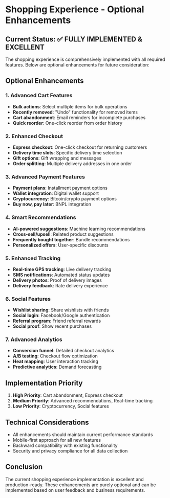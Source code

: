 # Shopping Experience - Optional Enhancements

## Current Status: ✅ FULLY IMPLEMENTED & EXCELLENT

The shopping experience is comprehensively implemented with all required features. Below are optional enhancements for future consideration:

## Optional Enhancements

### 1. Advanced Cart Features
- **Bulk actions**: Select multiple items for bulk operations
- **Recently removed**: "Undo" functionality for removed items
- **Cart abandonment**: Email reminders for incomplete purchases
- **Quick reorder**: One-click reorder from order history

### 2. Enhanced Checkout
- **Express checkout**: One-click checkout for returning customers
- **Delivery time slots**: Specific delivery time selection
- **Gift options**: Gift wrapping and messages
- **Order splitting**: Multiple delivery addresses in one order

### 3. Advanced Payment Features
- **Payment plans**: Installment payment options
- **Wallet integration**: Digital wallet support
- **Cryptocurrency**: Bitcoin/crypto payment options
- **Buy now, pay later**: BNPL integration

### 4. Smart Recommendations
- **AI-powered suggestions**: Machine learning recommendations
- **Cross-sell/upsell**: Related product suggestions
- **Frequently bought together**: Bundle recommendations
- **Personalized offers**: User-specific discounts

### 5. Enhanced Tracking
- **Real-time GPS tracking**: Live delivery tracking
- **SMS notifications**: Automated status updates
- **Delivery photos**: Proof of delivery images
- **Delivery feedback**: Rate delivery experience

### 6. Social Features
- **Wishlist sharing**: Share wishlists with friends
- **Social login**: Facebook/Google authentication
- **Referral program**: Friend referral rewards
- **Social proof**: Show recent purchases

### 7. Advanced Analytics
- **Conversion funnel**: Detailed checkout analytics
- **A/B testing**: Checkout flow optimization
- **Heat mapping**: User interaction tracking
- **Predictive analytics**: Demand forecasting

## Implementation Priority

1. **High Priority**: Cart abandonment, Express checkout
2. **Medium Priority**: Advanced recommendations, Real-time tracking
3. **Low Priority**: Cryptocurrency, Social features

## Technical Considerations

- All enhancements should maintain current performance standards
- Mobile-first approach for all new features
- Backward compatibility with existing functionality
- Security and privacy compliance for all data collection

## Conclusion

The current shopping experience implementation is excellent and production-ready. These enhancements are purely optional and can be implemented based on user feedback and business requirements.